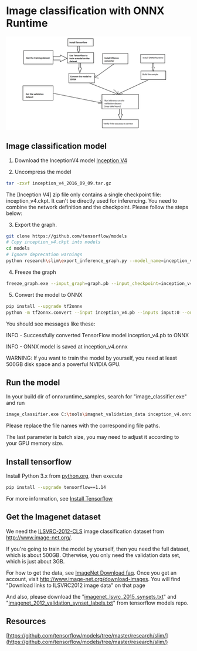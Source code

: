 # Image classification with ONNX Runtime

![taskflow](taskflow.png)

## Image classification model

1. Download the InceptionV4 model
[Inception V4](http://download.tensorflow.org/models/inception_v4_2016_09_09.tar.gz)

2. Uncompress the model

```bash
tar -zxvf inception_v4_2016_09_09.tar.gz
```

The [Inception V4] zip file only contains a single checkpoint file: inception_v4.ckpt. It can't be directly used for inferencing. 
You need to combine the network definition and the checkpoint. Please follow the steps below:

3. Export the graph.

```bash
git clone https://github.com/tensorflow/models
# Copy inception_v4.ckpt into models
cd models
# Ignore deprecation warnings
python research\slim\export_inference_graph.py --model_name=inception_v4 --output_file=graph.pb
```

4. Freeze the graph

```bash
freeze_graph.exe --input_graph=graph.pb --input_checkpoint=inception_v4.ckpt --output_graph=inception_v4.pb --output_node_names=InceptionV4/Logits/Predictions --input_binary=true
```

5. Convert the model to ONNX

```bash
pip install --upgrade tf2onnx 
python -m tf2onnx.convert --input inception_v4.pb --inputs input:0 --outputs InceptionV4/Logits/Predictions:0 --opset 10 --output inception_v4.onnx
```

You should see messages like these:

INFO - Successfully converted TensorFlow model inception_v4.pb to ONNX

INFO - ONNX model is saved at inception_v4.onnx


WARNING: If you want to train the model by yourself, you need at least 500GB disk space and a powerful NVIDIA GPU.

## Run the model

In your build dir of onnxruntime_samples, search for "image_classifier.exe" and run

```bash
image_classifier.exe C:\tools\imagnet_validation_data inception_v4.onnx imagenet_lsvrc_2015_synsets.txt imagenet_2012_validation_synset_labels.txt 32
```

Please replace the file names with the corresponding file paths.

The last parameter is batch size, you may need to adjust it according to your GPU memory size.

## Install tensorflow

Install Python 3.x from [python.org](https://www.python.org/), then execute

```bash
pip install --upgrade tensorflow==1.14
```

For more information, see [Install Tensorflow](https://www.tensorflow.org/install)

## Get the Imagenet dataset

We need the [ILSVRC-2012-CLS](http://www.image-net.org/challenges/LSVRC/2012/) image classification dataset from http://www.image-net.org/.

If you're going to train the model by yourself, then you need the full dataset, which is about 500GB. Otherwise, you only need the validation data set, which is just about 3GB.

For how to get the data, see [ImageNet Download faq](http://image-net.org/download-faq). Once you get an account, visit http://www.image-net.org/download-images. You will find "Download links to ILSVRC2012 image data" on that page

And also, please download the "[imagenet_lsvrc_2015_synsets.txt](https://raw.githubusercontent.com/tensorflow/models/master/research/slim/datasets/imagenet_lsvrc_2015_synsets.txt)" and "[imagenet_2012_validation_synset_labels.txt](https://raw.githubusercontent.com/tensorflow/models/master/research/slim/datasets/imagenet_2012_validation_synset_labels.txt)" from tensorflow models repo.


## Resources

[https://github.com/tensorflow/models/tree/master/research/slim/](https://github.com/tensorflow/models/tree/master/research/slim/)
